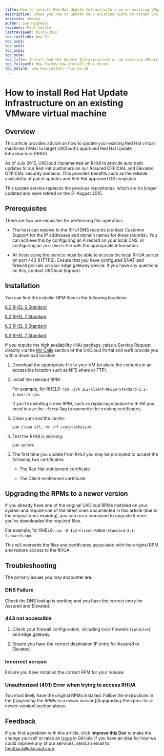 ```yaml
---
title: How to install Red Hat Update Infrastructure on an existing VMware virtual machine
description: Shows you how to update your existing hosts to target UKCloud's approved Red Hat Update Infrastructure (RHUI)
services: vmware
author: Sue Highmoor
reviewer: Paul Cantle
lastreviewed: 02/07/2020
toc_rootlink: How To
toc_sub1: 
toc_sub2:
toc_sub3:
toc_sub4:
toc_title: Install Red Hat Update Infrastructure on an existing VMware virtual machine
toc_fullpath: How To/vmw-how-install-rhui-vm.md
toc_mdlink: vmw-how-install-rhui-vm.md
---
```


# How to install Red Hat Update Infrastructure on an existing VMware virtual machine

## Overview

This article provides advice on how to update your existing Red Hat virtual machines (VMs) to target UKCloud's approved Red Hat Update Infrastructure (RHUI).

As of July 2015, UKCloud implemented an RHUI to provide automatic updates to our Red Hat customers on our Assured OFFICIAL and Elevated OFFICIAL security domains. This provides benefits such as the reliable availability of patch updates and Red Hat approved OS templates.

This update service replaces the previous repositories, which are no longer updated and were retired on the 31 August 2015.

## Prerequisites

There are two pre-requisites for performing this operation:

- The host can resolve to the RHUI DNS records (contact Customer Support for the IP addresses and domain names for these records). You can achieve this by configuring an A record on your local DNS, or configuring an `/etc/hosts` file with the appropriate information.

- All hosts using the service must be able to access the local RHUA server on port 443 (HTTPS). Ensure that you have configured SNAT and firewall policies on your edge gateway device. If you have any questions on this, contact UKCloud Support.

## Installation

You can find the installer RPM files in the following locations:

[IL2 RHEL 6 Standard](https://cas.frn00006.ukcloud.com/Docs/UKCloud_Shared_Services/IL2-Client-RHEL6-Standard-2.1-1.noarch.rpm?AWSAccessKeyId=438-1048-5-aefff7-1&Expires=1625261766&Signature=zCxurIGSgb2TLrr2ISgqngRuTeU%3D)

[IL2 RHEL 7 Standard](https://cas.frn00006.ukcloud.com/Docs/UKCloud_Shared_Services/IL2-Client-RHEL7-Standard-2.1-1.noarch.rpm?AWSAccessKeyId=438-1048-5-aefff7-1&Expires=1625261781&Signature=txJ05hPU56lncP%2Bj8hvdgfJJFok%3D)

[IL3 RHEL 6 Standard](https://cas.frn00006.ukcloud.com/Docs/UKCloud_Shared_Services/IL3-Client-RHEL6-Standard-2.1-1.noarch.rpm?AWSAccessKeyId=438-1048-5-aefff7-1&Expires=1625261791&Signature=ser5iUAzUdPOX1hBHyRjw6PUULI%3D)

[IL3 RHEL 7 Standard](https://cas.frn00006.ukcloud.com/Docs/UKCloud_Shared_Services/IL3-Client-RHEL7-Standard-2.1-1.noarch.rpm?AWSAccessKeyId=438-1048-5-aefff7-1&Expires=1625261806&Signature=tPUvM%2B53G1qVD6lCEUbDNQ9IMX8%3D)

If you require the high availability (HA) package, raise a Service Request directly via the [My Calls](https://portal.skyscapecloud.com/support/ivanti) section of the UKCloud Portal and we'll provide you with a download location.

1. Download the appropriate file to your VM (or place the contents in an accessible location such as NFS share or FTP).

2. Install the relevant RPM.

    For example, for RHEL6: `rpm -ivh IL2-Client-RHEL6-Standard-2.1-1.noarch.rpm`.

    If you're installing a new RPM, such as replacing standard with HA you need to use the `-force` flag to overwrite the existing certificates.

3. Clean yum and the cache:

       yum clean all; rm -rf /var/cache/yum

4. Test the RHUI is working:

       yum update

5. The first time you update from RHUI you may be prompted to accept the following two certificates:

    - The Red Hat entitlement certificate

    - The Client entitlement certificate
    
## Upgrading the RPMs to a newer version

If you already have one of the original UKCloud RPMs installed on your system and require one of the latest ones documented in this article (due to the original ones expiring), you can run a command to upgrade it once you've downloaded the required files.

For example, for RHEL6: `rpm -U IL2-Client-RHEL6-Standard-2.1-1.noarch.rpm`.

This will overwrite the files and certificates associated with the original RPM and restore access to the RHUA.

## Troubleshooting

The primary issues you may encounter are:

### DNS Failure

Check the DNS lookup is working and you have the correct entry for Assured and Elevated.

### 443 not accessible

1. Check your firewall configuration, including local firewalls (`iptables`) and edge gateway.

2. Ensure you have the correct destination IP entry for Assured or Elevated.

### Incorrect version

Ensure you have installed the correct RPM for your release.

### Unauthorized (401) Error when trying to access RHUA

You most likely have the original RPMs installed. Follow the instructions in the [*Upgrading the RPMs to a newer version*](#upgrading-the-rpms-to-a-newer-version] section above.

## Feedback

If you find a problem with this article, click **Improve this Doc** to make the change yourself or raise an [issue](https://github.com/UKCloud/documentation/issues) in GitHub. If you have an idea for how we could improve any of our services, send an email to <feedback@ukcloud.com>.
